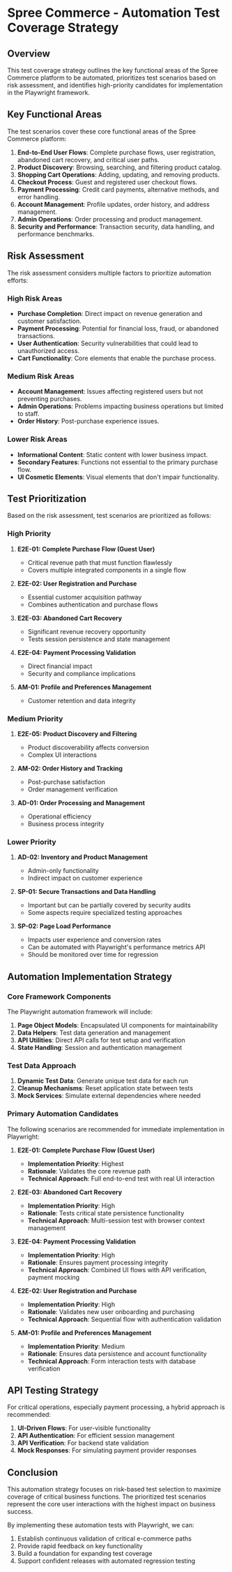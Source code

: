 # Spree Commerce - Automation Test Coverage Strategy

## Overview

This test coverage strategy outlines the key functional areas of the Spree Commerce platform to be automated, prioritizes test scenarios based on risk assessment, and identifies high-priority candidates for implementation in the Playwright framework.

## Key Functional Areas

The test scenarios cover these core functional areas of the Spree Commerce platform:

1. **End-to-End User Flows**: Complete purchase flows, user registration, abandoned cart recovery, and critical user paths.
2. **Product Discovery**: Browsing, searching, and filtering product catalog.
3. **Shopping Cart Operations**: Adding, updating, and removing products.
4. **Checkout Process**: Guest and registered user checkout flows.
5. **Payment Processing**: Credit card payments, alternative methods, and error handling.
6. **Account Management**: Profile updates, order history, and address management.
7. **Admin Operations**: Order processing and product management.
8. **Security and Performance**: Transaction security, data handling, and performance benchmarks.

## Risk Assessment

The risk assessment considers multiple factors to prioritize automation efforts:

### High Risk Areas

* **Purchase Completion**: Direct impact on revenue generation and customer satisfaction.
* **Payment Processing**: Potential for financial loss, fraud, or abandoned transactions.
* **User Authentication**: Security vulnerabilities that could lead to unauthorized access.
* **Cart Functionality**: Core elements that enable the purchase process.

### Medium Risk Areas

* **Account Management**: Issues affecting registered users but not preventing purchases.
* **Admin Operations**: Problems impacting business operations but limited to staff.
* **Order History**: Post-purchase experience issues.

### Lower Risk Areas

* **Informational Content**: Static content with lower business impact.
* **Secondary Features**: Functions not essential to the primary purchase flow.
* **UI Cosmetic Elements**: Visual elements that don't impair functionality.

## Test Prioritization

Based on the risk assessment, test scenarios are prioritized as follows:

### High Priority

1. **E2E-01: Complete Purchase Flow (Guest User)**
   * Critical revenue path that must function flawlessly
   * Covers multiple integrated components in a single flow

2. **E2E-02: User Registration and Purchase**
   * Essential customer acquisition pathway
   * Combines authentication and purchase flows

3. **E2E-03: Abandoned Cart Recovery**
   * Significant revenue recovery opportunity
   * Tests session persistence and state management

4. **E2E-04: Payment Processing Validation**
   * Direct financial impact
   * Security and compliance implications

5. **AM-01: Profile and Preferences Management**
   * Customer retention and data integrity

### Medium Priority

1. **E2E-05: Product Discovery and Filtering**
   * Product discoverability affects conversion
   * Complex UI interactions

2. **AM-02: Order History and Tracking**
   * Post-purchase satisfaction
   * Order management verification

3. **AD-01: Order Processing and Management**
   * Operational efficiency
   * Business process integrity

### Lower Priority

1. **AD-02: Inventory and Product Management**
   * Admin-only functionality
   * Indirect impact on customer experience

2. **SP-01: Secure Transactions and Data Handling**
   * Important but can be partially covered by security audits
   * Some aspects require specialized testing approaches

3. **SP-02: Page Load Performance**
   * Impacts user experience and conversion rates
   * Can be automated with Playwright's performance metrics API
   * Should be monitored over time for regression

## Automation Implementation Strategy

### Core Framework Components

The Playwright automation framework will include:

1. **Page Object Models**: Encapsulated UI components for maintainability
2. **Data Helpers**: Test data generation and management
3. **API Utilities**: Direct API calls for test setup and verification
4. **State Handling**: Session and authentication management

### Test Data Approach

1. **Dynamic Test Data**: Generate unique test data for each run
2. **Cleanup Mechanisms**: Reset application state between tests
3. **Mock Services**: Simulate external dependencies where needed

### Primary Automation Candidates

The following scenarios are recommended for immediate implementation in Playwright:

1. **E2E-01: Complete Purchase Flow (Guest User)**
   * **Implementation Priority**: Highest
   * **Rationale**: Validates the core revenue path
   * **Technical Approach**: Full end-to-end test with real UI interaction

2. **E2E-03: Abandoned Cart Recovery**
   * **Implementation Priority**: High
   * **Rationale**: Tests critical state persistence functionality
   * **Technical Approach**: Multi-session test with browser context management

3. **E2E-04: Payment Processing Validation**
   * **Implementation Priority**: High
   * **Rationale**: Ensures payment processing integrity
   * **Technical Approach**: Combined UI flows with API verification, payment mocking

4. **E2E-02: User Registration and Purchase**
   * **Implementation Priority**: High
   * **Rationale**: Validates new user onboarding and purchasing
   * **Technical Approach**: Sequential flow with authentication validation

5. **AM-01: Profile and Preferences Management**
   * **Implementation Priority**: Medium
   * **Rationale**: Ensures data persistence and account functionality
   * **Technical Approach**: Form interaction tests with database verification

## API Testing Strategy

For critical operations, especially payment processing, a hybrid approach is recommended:

1. **UI-Driven Flows**: For user-visible functionality
2. **API Authentication**: For efficient session management
3. **API Verification**: For backend state validation
4. **Mock Responses**: For simulating payment provider responses

## Conclusion

This automation strategy focuses on risk-based test selection to maximize coverage of critical business functions. The prioritized test scenarios represent the core user interactions with the highest impact on business success.

By implementing these automation tests with Playwright, we can:

1. Establish continuous validation of critical e-commerce paths
2. Provide rapid feedback on key functionality
3. Build a foundation for expanding test coverage
4. Support confident releases with automated regression testing 